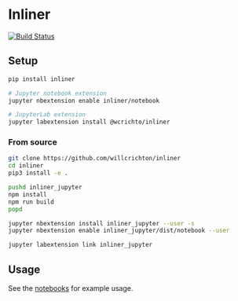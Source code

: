 # Inliner
[![Build Status](https://travis-ci.com/willcrichton/inliner.svg?branch=master)](https://travis-ci.com/willcrichton/inliner)

## Setup

```bash
pip install inliner

# Jupyter notebook extension
jupyter nbextension enable inliner/notebook

# JupyterLab extension
jupyter labextension install @wcrichto/inliner
```

### From source

```bash
git clone https://github.com/willcrichton/inliner
cd inliner
pip3 install -e .

pushd inliner_jupyter
npm install
npm run build
popd

jupyter nbextension install inliner_jupyter --user -s
jupyter nbextension enable inliner_jupyter/dist/notebook --user

jupyter labextension link inliner_jupyter
```

## Usage

See the [notebooks](https://github.com/willcrichton/inliner/tree/master/notebooks) for example usage.
